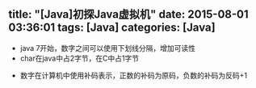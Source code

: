 title: "[Java]初探Java虚拟机"
date: 2015-08-01 03:36:01
tags: [Java]
categories: [Java]
---
* java 7开始，数字之间可以使用下划线分隔，增加可读性
* char在java中占2字节，在C中占1字节
<!--more-->
* 数字在计算机中使用补码表示，正数的补码为原码，负数的补码为反码+1
